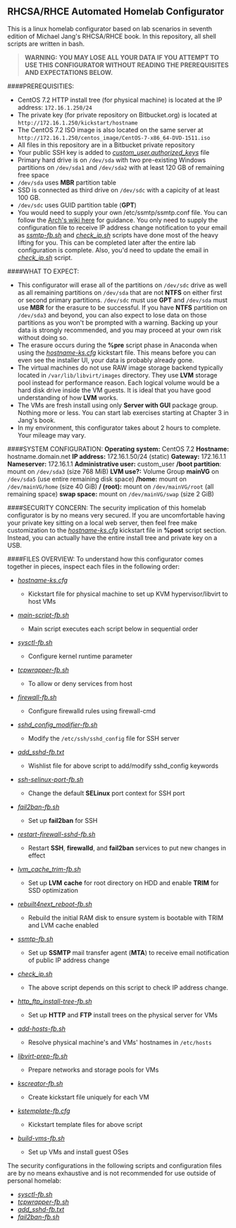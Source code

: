 RHCSA/RHCE Automated Homelab Configurator
------------------------------------------------------------------

This is a linux homelab configurator based on lab scenarios in seventh edition of Michael Jang's RHCSA/RHCE book. In this repository, all shell scripts are written in bash.


>**WARNING:** 
**YOU MAY LOSE ALL YOUR DATA IF YOU ATTEMPT TO USE THIS CONFIGURATOR WITHOUT READING THE PREREQUISITES AND EXPECTATIONS BELOW.**

####PREREQUISITIES:
- CentOS 7.2 HTTP install tree (for physical machine) is located at the IP address:  `172.16.1.250/24`
- The private key (for private repository on Bitbucket.org) is located at `http://172.16.1.250/kickstart/hostname`
- The CentOS 7.2 ISO image is also located on the same server at `http://172.16.1.250/centos_image/CentOS-7-x86_64-DVD-1511.iso`
- All files in this repository are in a Bitbucket private repository
- Your public SSH key is added to [*custom_user.authorized_keys*](./custom_user.authorized_keys) file
- Primary hard drive is on `/dev/sda` with two pre-existing Windows partitions on `/dev/sda1` and `/dev/sda2` with at least 120 GB of remaining free space
- `/dev/sda` uses **MBR** partition table
- SSD is connected as third drive on `/dev/sdc` with a capicity of at least 100 GB. 
- `/dev/sdc` uses GUID partition table (**GPT**)
- You would need to supply your own /etc/ssmtp/ssmtp.conf file. You can follow the [Arch's wiki here](https://wiki.archlinux.org/index.php/SSMTP) for guidance. You only need to supply the configuration file to receive IP address change notification to your email as [*ssmtp-fb.sh*](./ssmtp-fb.sh) and [*check_ip.sh*](./check_ip.sh) scripts have done most of the heavy lifting for you. This can be completed later after the entire lab configuration is complete. Also, you'd need to update the email in [*check_ip.sh*](./check_ip.sh) script.



####WHAT TO EXPECT:
- This configurator will erase all of the partitions on `/dev/sdc` drive as well as all remaining partitions on `/dev/sda` that are not **NTFS** on either first or second primary partitions. `/dev/sdc` must use **GPT** and `/dev/sda` must use **MBR** for the erasure to be successful. If you have **NTFS** partition on `/dev/sda3` and beyond, you can also expect to lose data on those partitions as you won't be prompted with a warning. Backing up your data is strongly recommended, and you may proceed at your own risk without doing so. 
- The erasure occurs during the **%pre** script phase in Anaconda when using the [*hostname-ks.cfg*](./hostname-ks.cfg) kickstart file. This means before you can even see the installer UI, your data is probably already gone.
- The virtual machines do not use RAW image storage backend typically located in `/var/lib/libvirt/images` directory. They use **LVM** storage pool instead for performance reason. Each logical volume would be a hard disk drive inside the VM guests. It is ideal that you have good understanding of how **LVM** works.
- The VMs are fresh install using only **Server with GUI** package group. Nothing more or less. You can start lab exercises starting at Chapter 3 in Jang's book.
- In my environment, this configurator takes about 2 hours to complete. Your mileage may vary.



####SYSTEM CONFIGURATION:
**Operating system:** CentOS 7.2
**Hostname:** hostname.domain.net
**IP address:** 172.16.1.50/24 (static)
**Gateway:** 172.16.1.1
**Nameserver:** 172.16.1.1
**Administrative user:** custom_user
**/boot partition**: mount on `/dev/sda3` (size 768 MiB)
**LVM use?:** Volume Group **mainVG** on `/dev/sda5` (use entire remaining disk space)
**/home:** mount on `/dev/mainVG/home` (size 40 GiB)
**/ (root):** mount on `/dev/mainVG/root` (all remaining space)
**swap space:** mount on `/dev/mainVG/swap` (size 2 GiB)


####SECURITY CONCERN: 
The security implication of this homelab configurator is by no means very secured. If you are uncomfortable having your private key sitting on a local web server, then feel free make customization to the [*hostname-ks.cfg*](./hostname-ks.cfg) kickstart file in **%post** script section. Instead, you can actually have the entire install tree and private key on a USB. 


####FILES OVERVIEW: 
To understand how this configurator comes together in pieces, inspect each files in the following order:

- [*hostname-ks.cfg*](./hostname-ks.cfg)
  - Kickstart file for physical machine to set up KVM hypervisor/libvirt to host VMs
  
- *[main-script-fb.sh](./main-script-fb.sh)*
  - Main script executes each script below in sequential order
  
- *[sysctl-fb.sh](./sysctl-fb.sh)*
  - Configure kernel runtime parameter
  
- *[tcpwrapper-fb.sh](tcpwrapper-fb.sh)*
  - To allow or deny services from host
  
- *[firewall-fb.sh](./firewall-fb.sh)*
  - Configure firewalld rules using firewall-cmd
  
- *[sshd_config_modifier-fb.sh](./sshd_config_modifier-fb.sh)*
  - Modify the `/etc/ssh/sshd_config` file for SSH server
  
- *[add_sshd-fb.txt](./add_sshd-fb.txt)*
  - Wishlist file for above script to add/modify sshd_config keywords
  
- *[ssh-selinux-port-fb.sh](./ssh-selinux-port-fb.sh)*
  - Change the default **SELinux** port context for SSH port 
  
- *[fail2ban-fb.sh](./fail2ban-fb.sh)*
  - Set up **fail2ban** for SSH
  
- *[restart-firewall-sshd-fb.sh](./restart-firewall-sshd-fb.sh)*
  - Restart **SSH**, **firewalld**, and **fail2ban** services to put new changes in effect
  
- *[lvm_cache_trim-fb.sh](./lvm_cache_trim-fb.sh)*
  - Set up **LVM** **cache** for root directory on HDD and enable **TRIM** for SSD optimization
  
- *[rebuilt4next_reboot-fb.sh](./rebuilt4next_reboot-fb.sh)*
  - Rebuild the initial RAM disk to ensure system is bootable with TRIM and LVM cache enabled
  
- *[ssmtp-fb.sh](./ssmtp-fb.sh)*
  - Set up **SSMTP** mail transfer agent (**MTA**) to receive email notification of public IP address change
  
- *[check_ip.sh](./check_ip.sh)*
  - The above script depends on this script to check IP address change.
  
- *[http_ftp_install-tree-fb.sh](./http_ftp_install-tree-fb.sh)*
  - Set up **HTTP** and **FTP** install trees on the physical server for VMs
  
- *[add-hosts-fb.sh](./add-hosts-fb.sh)*
  - Resolve physical machine's and VMs' hostnames in `/etc/hosts`
  
- *[libvirt-prep-fb.sh](./libvirt-prep-fb.sh)*
  - Prepare networks and storage pools for VMs
  
- *[kscreator-fb.sh](./kscreator-fb.sh)*
  - Create kickstart file uniquely for each VM
  
- *[kstemplate-fb.cfg](./kstemplate-fb.cfg)*
  - Kickstart template files for above script
  
- *[build-vms-fb.sh](./build-vms-fb.sh)*
  - Set up VMs and install guest OSes

The security configurations in the following scripts and configuration files are by no means exhaustive and is not recommended for use outside of personal homelab:

- *[sysctl-fb.sh](./sysctl-fb.sh)* 
- *[tcpwrapper-fb.sh](tcpwrapper-fb.sh)* 
- *[add_sshd-fb.txt](./add_sshd-fb.txt)*
- *[fail2ban-fb.sh](./fail2ban-fb.sh)*
